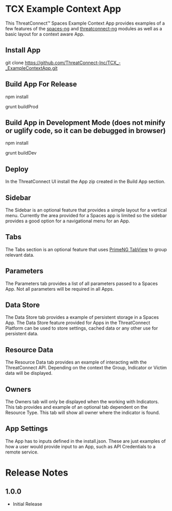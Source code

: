 # TCX Example Context App

This ThreatConnect&trade; Spaces Example Context App provides examples of a few features of the [spaces-ng](https://github.com/ThreatConnect-Inc/spaces-ng) and [threatconnect-ng](https://github.com/ThreatConnect-Inc/threatconnect-ng) modules as well as a basic layout for a context aware App.

## Install App
git clone https://github.com/ThreatConnect-Inc/TCX_-_ExampleContextApp.git

## Build App For Release
npm install

grunt buildProd

## Build App in Development Mode (does not minify or uglify code, so it can be debugged in browser)
npm install

grunt buildDev

## Deploy
In the ThreatConnect UI install the App zip created in the Build App section.

## Sidebar
The Sidebar is an optional feature that provides a simple layout for a vertical menu.  Currently the area provided for a Spaces app is limited so the sidebar provides a good option for a navigational menu for an App.

## Tabs
The Tabs section is an optional feature that uses [PrimeNG TabView](http://www.primefaces.org/primeng/#/tabview) to group relevant data.

## Parameters
The Parameters tab provides a list of all parameters passed to a Spaces App.  Not all parameters will be required in all Apps.

## Data Store
The Data Store tab provides a example of persistent storage in a Spaces App.  The Data Store feature provided for Apps in the ThreatConnect Platform can be used to store settings, cached data or any other use for persistent data.

## Resource Data
The Resource Data tab provides an example of interacting with the ThreatConnect API.  Depending on the context the Group, Indicator or Victim data will be displayed.

## Owners
The Owners tab will only be displayed when the working with Indicators.  This tab provides and example of an optional tab dependent on the Resource Type.  This tab will show all owner where the indicator is found.

## App Settings
The App has to inputs defined in the install.json.  These are just examples of how a user would provide input to an App, such as API Credentials to a remote service.

# Release Notes

## 1.0.0
+ Initial Release
